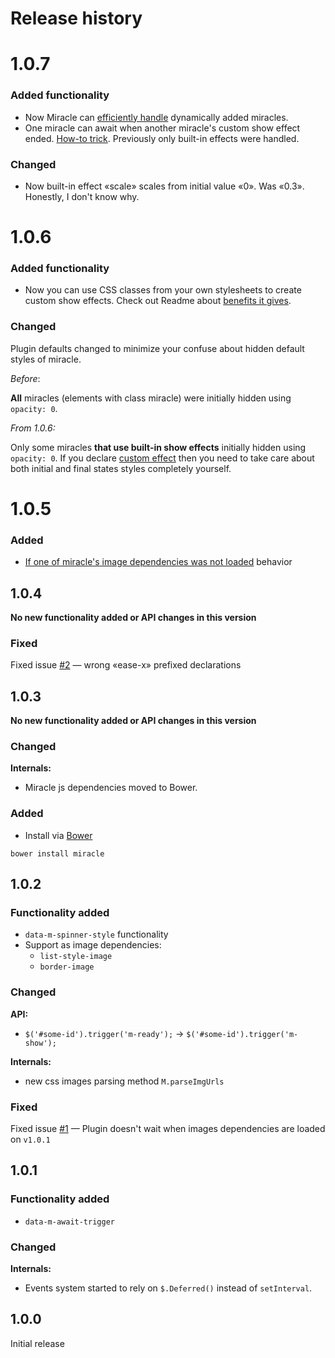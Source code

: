 # Release history

# 1.0.7

### Added functionality
- Now Miracle can [efficiently handle](https://github.com/MaximDubrovin/miracle#dynamic-elements-rendering-and-miracle) dynamically added miracles.
- One miracle can await when another miracle's custom show effect ended. [How-to trick](https://github.com/MaximDubrovin/miracle#data-m-await-show--m-id-or-prev). Previously only built-in effects were handled.

### Changed
- Now built-in effect «scale» scales from initial value «0». Was «0.3». Honestly, I don't know why. 

# 1.0.6

### Added functionality
- Now you can use CSS classes from your own stylesheets to create custom show effects. Check out Readme about [benefits it gives](https://github.com/MaximDubrovin/miracle/#css-classes-approach).

### Changed
Plugin defaults changed to minimize your confuse about hidden default styles of miracle.

_Before_:

__All__ miracles (elements with class miracle) were initially hidden using ```opacity: 0```.

_From 1.0.6:_
 
Only some miracles __that use built-in show effects__ initially hidden using ```opacity: 0```. If you declare [custom effect](https://github.com/MaximDubrovin/miracle/#custom-effects) then you need to take care about both initial and final states styles completely yourself.  

# 1.0.5

### Added

- [If one of miracle's image dependencies was not loaded](https://github.com/MaximDubrovin/miracle/blob/master/README.md#if-one-of-miracles-image-dependencies-was-not-loaded) behavior

## 1.0.4

__No new functionality added or API changes in this version__

### Fixed
Fixed issue [#2](https://github.com/MaximDubrovin/miracle/issues/2) — wrong «ease-x» prefixed declarations

## 1.0.3

__No new functionality added or API changes in this version__

### Changed

__Internals:__

- Miracle js dependencies moved to Bower.

### Added
- Install via [Bower](http://bower.io/)

```
bower install miracle
```   

## 1.0.2
### Functionality added

- ```data-m-spinner-style``` functionality
- Support as image dependencies:
	 - ```list-style-image```
   - ```border-image```

### Changed

__API:__

- ```$('#some-id').trigger('m-ready');``` → ```$('#some-id').trigger('m-show');```

__Internals:__

- new css images parsing method ```M.parseImgUrls```

### Fixed
Fixed issue [#1](https://github.com/MaximDubrovin/miracle/issues/1) — Plugin doesn't wait when images dependencies are loaded on ```v1.0.1```

## 1.0.1
### Functionality added

- ```data-m-await-trigger```
 
### Changed

__Internals:__

- Events system started to rely on ```$.Deferred()``` instead of  ```setInterval```.

## 1.0.0

Initial release
